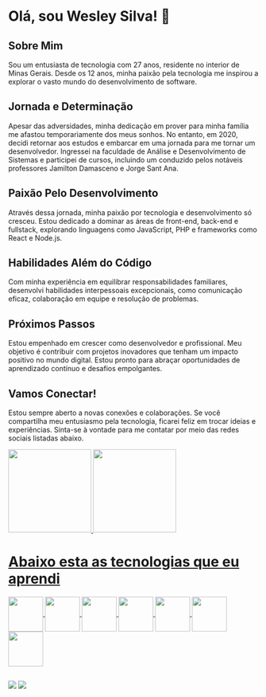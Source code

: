 # Olá, sou Wesley Silva! 👋

## Sobre Mim
Sou um entusiasta de tecnologia com 27 anos, residente no interior de Minas Gerais. Desde os 12 anos, minha paixão pela tecnologia me inspirou a explorar o vasto mundo do desenvolvimento de software.

## Jornada e Determinação
Apesar das adversidades, minha dedicação em prover para minha família me afastou temporariamente dos meus sonhos. No entanto, em 2020, decidi retornar aos estudos e embarcar em uma jornada para me tornar um desenvolvedor. Ingressei na faculdade de Análise e Desenvolvimento de Sistemas e participei de cursos, incluindo um conduzido pelos notáveis professores Jamilton Damasceno e Jorge Sant Ana.

## Paixão Pelo Desenvolvimento
Através dessa jornada, minha paixão por tecnologia e desenvolvimento só cresceu. Estou dedicado a dominar as áreas de front-end, back-end e fullstack, explorando linguagens como JavaScript, PHP e frameworks como React e Node.js.

## Habilidades Além do Código
Com minha experiência em equilibrar responsabilidades familiares, desenvolvi habilidades interpessoais excepcionais, como comunicação eficaz, colaboração em equipe e resolução de problemas.

## Próximos Passos
Estou empenhado em crescer como desenvolvedor e profissional. Meu objetivo é contribuir com projetos inovadores que tenham um impacto positivo no mundo digital. Estou pronto para abraçar oportunidades de aprendizado contínuo e desafios empolgantes.

## Vamos Conectar!
Estou sempre aberto a novas conexões e colaborações. Se você compartilha meu entusiasmo pela tecnologia, ficarei feliz em trocar ideias e experiências. Sinta-se à vontade para me contatar por meio das redes sociais listadas abaixo.

<div>
  <a href= "https://github.com/wessilva07">
  <img height = "167em" src="https://github-readme-stats.vercel.app/api?username=wessilva07&show_icons=true&bg_color=00000000"/>
  <img height = "167em" src="https://github-readme-stats.vercel.app/api/top-langs/?username=wessilva07&layout=compact&bg_color=00000000"/>                       
</div> 
 
 <h1>Abaixo esta as tecnologias que eu aprendi</h1>
 <div>
     <img align="center" height="70" src="https://cdn.jsdelivr.net/gh/devicons/devicon/icons/html5/html5-original-wordmark.svg"/>
     <img align="center" height="70" src="https://cdn.jsdelivr.net/gh/devicons/devicon/icons/css3/css3-original-wordmark.svg"/>
     <img align="center" height="70" src="https://cdn.jsdelivr.net/gh/devicons/devicon/icons/javascript/javascript-original.svg"/>
     <img align="center" height="70" src="https://cdn.jsdelivr.net/gh/devicons/devicon/icons/php/php-original.svg"/>
     <img align="center" height="70" src="https://cdn.jsdelivr.net/gh/devicons/devicon/icons/bootstrap/bootstrap-original.svg"/>
     <img align="center" height="70" src="https://cdn.jsdelivr.net/gh/devicons/devicon/icons/ionic/ionic-original-wordmark.svg"/>
     <img align="center" height="70" src="https://cdn.jsdelivr.net/gh/devicons/devicon/icons/mysql/mysql-original-wordmark.svg"/>
 </div>

  ##

<div>
  <a href="https://www.linkedin.com/in/wesley-silva-devweb/" target="_blank"><img src="https://img.shields.io/badge/LinkedIn-0077B5?style=for-the-badge&logo=linkedin&logoColor=white" target="_blank"></a>
   <a href="https://wa.me/5532991665391" target="_blank"><img src="https://img.shields.io/badge/WhatsApp-25D366?style=for-the-badge&logo=whatsapp&logoColor=white" target="_blank"></a>
</div>
